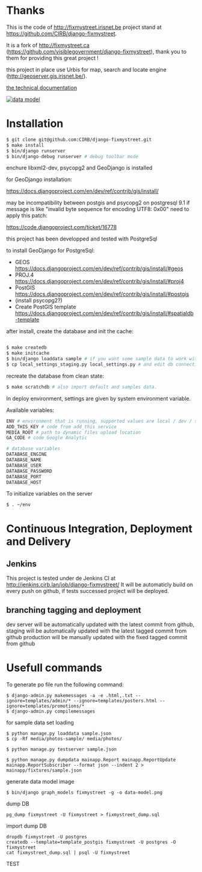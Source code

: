 

Thanks
======

This is the code of http://fixmystreet.irisnet.be project stand at https://github.com/CIRB/django-fixmystreet.

It is a fork of http://fixmystreet.ca (https://github.com/visiblegovernment/django-fixmystreet), thank you to them for providing this great project !

this project in place use Urbis for map, search and locate engine (http://geoserver.gis.irisnet.be/).

[the technical documentation](http://fixmystreet.irisnetlab.be/admin/doc/)

[![data model](https://raw.github.com/CIRB/django-fixmystreet/master/data-model.png)](http://fixmystreet.irisnetlab.be/admin/doc/)


Installation
============

```bash
$ git clone git@github.com:CIRB/django-fixmystreet.git
$ make install
$ bin/django runserver
$ bin/django-debug runserver # debug toolbar mode
```

enchure libxml2-dev, psycopg2 and GeoDjango is installed

for GeoDjango installation:

https://docs.djangoproject.com/en/dev/ref/contrib/gis/install/

may be incompatibility between postgis and psycopg2 on postgresql 9.1
if message is like "invalid byte sequence for encoding UTF8: 0x00"
need to apply this patch:

https://code.djangoproject.com/ticket/16778


this project has been developped and tested with PostgreSql

to install GeoDjango for PostgreSql:

- GEOS https://docs.djangoproject.com/en/dev/ref/contrib/gis/install/#geos
- PROJ.4 https://docs.djangoproject.com/en/dev/ref/contrib/gis/install/#proj4
- PostGIS https://docs.djangoproject.com/en/dev/ref/contrib/gis/install/#postgis
- (install psycopg2?)
- Create PostGIS template https://docs.djangoproject.com/en/dev/ref/contrib/gis/install/#spatialdb-template


after install, create the database and init the cache:

```bash

$ make createdb
$ make initcache
$ bin/django loaddata sample # if you want some sample data to work with
$ cp local_settings_staging.py local_settings.py # and edit db connection settings
```

recreate the database from clean state:

```bash
$ make scratchdb # also import default and samples data.
```

In deploy environment, settings are given by system environment variable.

Available variables:

```bash
ENV # environment that is running, supported values are local / dev / staging / production
ADD_THIS_KEY # code from add_this service
MEDIA_ROOT # path to dynamic files upload location
GA_CODE # code Google Analytic

# database variables
DATABASE_ENGINE
DATABASE_NAME
DATABASE_USER
DATABASE_PASSWORD
DATABASE_PORT
DATABASE_HOST
```

To initialize variables on the server

```bash
$ . ~/env
```




Continuous Integration, Deployment and Delivery
===============================================

Jenkins
-------

This project is tested under de Jenkins CI at http://jenkins.cirb.lan/job/django-fixmystreet/
It will be automaticly build on every push on github, if tests successed
project will be deployed.


branching tagging and deployment
--------------------------------

dev server will be automatically updated with the latest commit from github,
staging will be automatically updated with the latest tagged commit from github
production will be manually updated with the fixed tagged commit from github


Usefull commands
================

To generate po file run the following command:

    $ django-admin.py makemessages -a -e .html,.txt --ignore=templates/admin/* --ignore=templates/posters.html --ignore=templates/promotions/*
    $ django-admin.py compilemessages

for sample data set loading

    $ python manage.py loaddata sample.json
    $ cp -Rf media/photos-sample/ media/photos/

    $ python manage.py testserver sample.json

    $ python manage.py dumpdata mainapp.Report mainapp.ReportUpdate mainapp.ReportSubscriber --format json --indent 2 > mainapp/fixtures/sample.json


generate data model image

    $ bin/django graph_models fixmystreet -g -o data-model.png


dump DB

    pg_dump fixmystreet -U fixmystreet > fixmystreet_dump.sql

import dump DB

    dropdb fixmystreet -U postgres
    createdb --template=template_postgis fixmystreet -U postgres -O fixmystreet
    cat fixmystreet_dump.sql | psql -U fixmystreet

TEST
